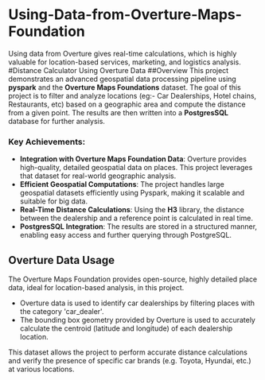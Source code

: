 # Using-Data-from-Overture-Maps-Foundation
Using data from Overture gives real-time calculations, which is highly valuable for location-based services, marketing, and logistics analysis. 
#Distance Calculator Using Overture Data
##Overview
This project demonstrates an advanced geospatial data processing pipeline using  **pyspark** and the **Overture Maps Foundations** dataset. The goal of this project is to filter and analyze locations (eg:- Car Dealerships, Hotel chains, Restaurants, etc) based on a geographic area and compute the distance from a given point. The results are then written into a **PostgresSQL** database for further analysis.

### Key Achievements:
- **Integration with Overture Maps Foundation Data**: Overture provides high-quality, detailed geospatial data on places. This project leverages that dataset for real-world geographic analysis.
- **Efficient Geospatial Computations**: The project handles large geospatial datasets efficiently using Pyspark, making it scalable and suitable for big data.
- **Real-Time Distance Calculations**: Using the **H3** library, the distance between the dealership and a reference point is calculated in real time.
- **PostgresSQL Integration**: The results are stored in a structured manner, enabling easy access and further querying through PostgreSQL.

## Overture Data Usage

The Overture Maps Foundation provides open-source, highly detailed place data, ideal for location-based analysis, in this project. 
- Overture data is used to identify car dealerships by filtering places with the category 'car_dealer'.
- The bounding box geometry provided by Overture is used to accurately calculate the centroid (latitude and longitude) of each dealership location.

This dataset allows the project to perform accurate distance calculations and verify the presence of specific car brands (e.g. Toyota, Hyundai, etc.) at various locations.
